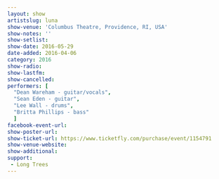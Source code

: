 ```yaml
---
layout: show
artistslug: luna
show-venue: 'Columbus Theatre, Providence, RI, USA'
show-notes: ''
show-setlist: 
show-date: 2016-05-29
date-added: 2016-04-06
category: 2016
show-radio: 
show-lastfm: 
show-cancelled: 
performers: [
  "Dean Wareham - guitar/vocals",
  "Sean Eden - guitar",
  "Lee Wall - drums",
  "Britta Phillips - bass"
  ]
facebook-event-url: 
show-poster-url: 
show-ticket-url: https://www.ticketfly.com/purchase/event/1154791
show-venue-website: 
show-additional: 
support:
 - Long Trees
---
```


